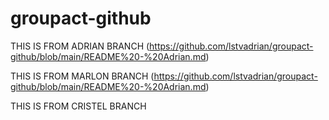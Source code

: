 # groupact-github

THIS IS FROM ADRIAN BRANCH (https://github.com/lstvadrian/groupact-github/blob/main/README%20-%20Adrian.md)

THIS IS FROM MARLON BRANCH (https://github.com/lstvadrian/groupact-github/blob/main/README%20-%20Adrian.md)

THIS IS FROM CRISTEL BRANCH
